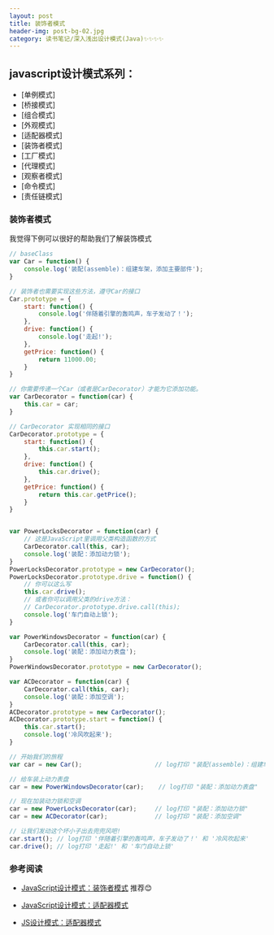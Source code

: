 ```yaml
---
layout: post
title: 装饰者模式
header-img: post-bg-02.jpg
category: 读书笔记/深入浅出设计模式(Java)✨✨✨✨
---
```


## javascript设计模式系列：

- [单例模式]
- [桥接模式]
- [组合模式]
- [外观模式]
- [适配器模式]
- [装饰者模式]
- [工厂模式]
- [代理模式]
- [观察者模式]
- [命令模式]
- [责任链模式]

### 装饰者模式

我觉得下例可以很好的帮助我们了解装饰模式

```javascript
// baseClass
var Car = function() {
    console.log('装配(assemble)：组建车架，添加主要部件');
}

// 装饰者也需要实现这些方法，遵守Car的接口
Car.prototype = {
    start: function() {
        console.log('伴随着引擎的轰鸣声，车子发动了！');
    },
    drive: function() {
        console.log('走起!');
    },
    getPrice: function() {
        return 11000.00;
    }
}

// 你需要传递一个Car（或者是CarDecorator）才能为它添加功能。
var CarDecorator = function(car) {
    this.car = car;
}

// CarDecorator 实现相同的接口
CarDecorator.prototype = {
    start: function() {
        this.car.start();
    },
    drive: function() {
        this.car.drive();
    },
    getPrice: function() {
        return this.car.getPrice();
    }
}


var PowerLocksDecorator = function(car) {
    // 这是JavaScript里调用父类构造函数的方式
    CarDecorator.call(this, car);
    console.log('装配：添加动力锁');
}
PowerLocksDecorator.prototype = new CarDecorator();
PowerLocksDecorator.prototype.drive = function() {
    // 你可以这么写
    this.car.drive();
    // 或者你可以调用父类的drive方法：
    // CarDecorator.prototype.drive.call(this);
    console.log('车门自动上锁');
}

var PowerWindowsDecorator = function(car) {
    CarDecorator.call(this, car);
    console.log('装配：添加动力表盘');
}
PowerWindowsDecorator.prototype = new CarDecorator();

var ACDecorator = function(car) {
    CarDecorator.call(this, car);
    console.log('装配：添加空调');
}
ACDecorator.prototype = new CarDecorator();
ACDecorator.prototype.start = function() {
    this.car.start();
    console.log('冷风吹起来');
}

// 开始我们的旅程
var car = new Car();                    // log打印 "装配(assemble)：组建车架，添加主要部件"

// 给车装上动力表盘
car = new PowerWindowsDecorator(car);    // log打印 "装配：添加动力表盘"

// 现在加装动力锁和空调
car = new PowerLocksDecorator(car);     // log打印 "装配：添加动力锁"
car = new ACDecorator(car);             // log打印 "装配：添加空调"

// 让我们发动这个坏小子出去兜兜风吧!
car.start(); // log打印 '伴随着引擎的轰鸣声，车子发动了！' 和 '冷风吹起来'
car.drive(); // log打印 '走起!' 和 '车门自动上锁'
```








### 参考阅读

- [JavaScript设计模式：装饰者模式](http://www.codingserf.com/index.php/2015/05/javascript-design-patterns-decorator/)    推荐😊

- [JavaScript设计模式：适配器模式](http://www.codingserf.com/index.php/2015/05/javascript-design-patterns-adapter/)    

- [JS设计模式：适配器模式](https://segmentfault.com/a/1190000005166112)

